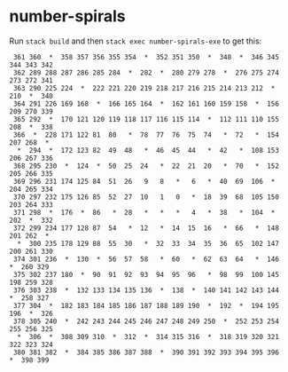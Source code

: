 # number-spirals

Run `stack build` and then `stack exec number-spirals-exe` to get this:

     361 360  *  358 357 356 355 354  *  352 351 350  *  348  *  346 345 344 343 342
     362 289 288 287 286 285 284  *  282  *  280 279 278  *  276 275 274 273 272 341
     363 290 225 224  *  222 221 220 219 218 217 216 215 214 213 212  *  210  *  340
     364 291 226 169 168  *  166 165 164  *  162 161 160 159 158  *  156 209 270 339
     365 292  *  170 121 120 119 118 117 116 115 114  *  112 111 110 155 208  *  338
     366  *  228 171 122 81  80   *  78  77  76  75  74   *  72   *  154 207 268  * 
      *  294  *  172 123 82  49  48   *  46  45  44   *  42   *  108 153 206 267 336
     368 295 230  *  124  *  50  25  24   *  22  21  20   *  70   *  152 205 266 335
     369 296 231 174 125 84  51  26   9   8   *   6   *  40  69  106  *  204 265 334
     370 297 232 175 126 85  52  27  10   1   0   *  18  39  68  105 150 203 264 333
     371 298  *  176  *  86   *  28   *   *   *   4   *  38   *  104  *  202  *  332
     372 299 234 177 128 87  54   *  12   *  14  15  16   *  66   *  148 201 262  * 
      *  300 235 178 129 88  55  30   *  32  33  34  35  36  65  102 147 200 261 330
     374 301 236  *  130  *  56  57  58   *  60   *  62  63  64   *  146  *  260 329
     375 302 237 180  *  90  91  92  93  94  95  96   *  98  99  100 145 198 259 328
     376 303 238  *  132 133 134 135 136  *  138  *  140 141 142 143 144  *  258 327
     377 304  *  182 183 184 185 186 187 188 189 190  *  192  *  194 195 196  *  326
     378 305 240  *  242 243 244 245 246 247 248 249 250  *  252 253 254 255 256 325
      *  306  *  308 309 310  *  312  *  314 315 316  *  318 319 320 321 322 323 324
     380 381 382  *  384 385 386 387 388  *  390 391 392 393 394 395 396  *  398 399
